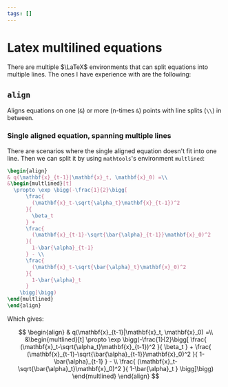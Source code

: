 ```yaml
---
tags: []
---
```


# Latex multilined equations

There are multiple $\LaTeX$ environments that can split equations into multiple
lines. The ones I have experience with are the following:

## `align`

Aligns equations on one (`&`) or more (n-times `&`) points with line splits
(`\\`) in between.

### Single aligned equation, spanning multiple lines

There are scenarios where the single aligned equation doesn't fit into one line.
Then we can split it by using `mathtools`'s environment `multlined`:

```tex
\begin{align}
& q(\mathbf{x}_{t-1}|\mathbf{x}_t, \mathbf{x}_0) =\\
&\begin{multlined}[t]
  \propto \exp \bigg(-\frac{1}{2}\bigg[
      \frac{
        (\mathbf{x}_t-\sqrt{\alpha_t}\mathbf{x}_{t-1})^2
      }{
        \beta_t
      } +
      \frac{
        (\mathbf{x}_{t-1}-\sqrt{\bar{\alpha}_{t-1}}\mathbf{x}_0)^2
      }{
        1-\bar{\alpha}_{t-1}
      } - \\
      \frac{
        (\mathbf{x}_t-\sqrt{\bar{\alpha}_t}\mathbf{x}_0)^2
      }{
        1-\bar{\alpha}_t
      }
    \bigg]\bigg)
\end{multlined}
\end{align}
```

Which gives:

$$
\begin{align}
& q(\mathbf{x}_{t-1}|\mathbf{x}_t, \mathbf{x}_0) =\\
&\begin{multlined}[t]
  \propto \exp \bigg(-\frac{1}{2}\bigg[
      \frac{
        (\mathbf{x}_t-\sqrt{\alpha_t}\mathbf{x}_{t-1})^2
      }{
        \beta_t
      } +
      \frac{
        (\mathbf{x}_{t-1}-\sqrt{\bar{\alpha}_{t-1}}\mathbf{x}_0)^2
      }{
        1-\bar{\alpha}_{t-1}
      } - \\
      \frac{
        (\mathbf{x}_t-\sqrt{\bar{\alpha}_t}\mathbf{x}_0)^2
      }{
        1-\bar{\alpha}_t
      }
    \bigg]\bigg)
\end{multlined}
\end{align}
$$
